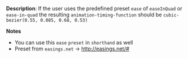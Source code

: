 __Description__: If the user uses the predefined preset `ease` of `easeInQuad` or `ease-in-quad` the resulting `animation-timing-function` should be `cubic-bezier(0.55, 0.085, 0.68, 0.53)`

__Notes__

+ You can use this `ease` `preset` in `shorthand` as well
+ Preset from `easings.net` -> http://easings.net/#